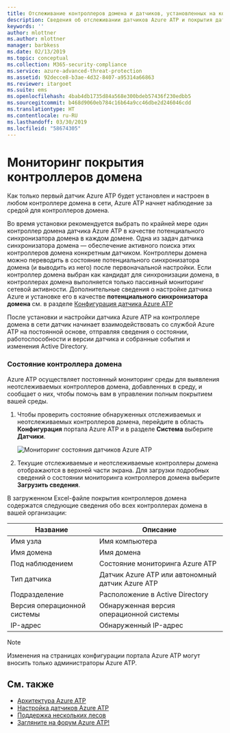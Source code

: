 ```yaml
---
title: Отслеживание контроллеров домена и датчиков, установленных на контроллерах домена, с помощью Расширенной защиты от угроз Azure | Документация Майкрософт
description: Сведения об отслеживании датчиков Azure ATP и покрытия датчиков с помощью Azure ATP
keywords: ''
author: mlottner
ms.author: mlottner
manager: barbkess
ms.date: 02/13/2019
ms.topic: conceptual
ms.collection: M365-security-compliance
ms.service: azure-advanced-threat-protection
ms.assetid: 92decce8-b3ae-4d32-8407-a95314a66863
ms.reviewer: itargoet
ms.suite: ems
ms.openlocfilehash: 4bab4db1735d84a568e300bdeb57436f230edbb5
ms.sourcegitcommit: b468d9060eb784c16b64a9cc46dbe2d246046cdd
ms.translationtype: HT
ms.contentlocale: ru-RU
ms.lasthandoff: 03/30/2019
ms.locfileid: "58674305"
---
```

# <a name="monitoring-your-domain-controller-coverage"></a>Мониторинг покрытия контроллеров домена

Как только первый датчик Azure ATP будет установлен и настроен в любом контроллере домена в сети, Azure ATP начнет наблюдение за средой для контроллеров домена. 

Во время установки рекомендуется выбрать по крайней мере один контроллер домена датчика Azure ATP в качестве потенциального синхронизатора домена в каждом домене. Одна из задач датчика синхронизатора домена — обеспечение активного поиска этих контроллеров домена конкретным датчиком. Контроллеры домена можно переводить в состояние потенциального синхронизатора домена (и выводить из него) после первоначальной настройки. Если контроллер домена выбран как кандидат для синхронизации домена, в контроллерах домена выполняется только пассивный мониторинг сетевой активности. Дополнительные сведения о настройке датчика Azure и установке его в качестве **потенциального синхронизатора домена** см. в разделе [Конфигурация датчика Azure ATP](install-atp-step5.md) 

После установки и настройки датчика Azure ATP на контроллере домена в сети датчик начинает взаимодействовать со службой Azure ATP на постоянной основе, отправляя сведения о состоянии, работоспособности и версии датчика и собранные события и изменения Active Directory.  

### <a name="domain-controller-status"></a>Состояние контроллера домена

Azure ATP осуществляет постоянный мониторинг среды для выявления неотслеживаемых контроллеров домена, добавленных в среду, и сообщает о них, чтобы помочь вам в управлении полным покрытием вашей среды. 

1. Чтобы проверить состояние обнаруженных отслеживаемых и неотслеживаемых контроллеров домена, перейдите в область **Конфигурация** портала Azure ATP и в разделе **Система** выберите **Датчики**.
   
     ![Мониторинг состояния датчиков Azure ATP](media/atp-sensors-status-monitoring.png)

2. Текущие отслеживаемые и неотслеживаемые контроллеры домена отображаются в верхней части экрана. Для загрузки подробных сведений о состоянии мониторинга контроллеров домена выберите **Загрузить сведения**. 

В загруженном Excel-файле покрытия контроллеров домена содержатся следующие сведения обо всех контроллерах домена в вашей организации:

|Название|Описание|
|----|----|
|Имя узла|Имя компьютера|
|Имя домена|Имя домена|
|Под наблюдением|Состояние мониторинга Azure ATP|
|Тип датчика|Датчик Azure ATP или автономный датчик Azure ATP|
|Подразделение|Расположение в Active Directory |
|Версия операционной системы| Обнаруженная версия операционной системы|
|IP-адрес|Обнаруженный IP-адрес| 


> [!NOTE]
> Изменения на страницах конфигурации портала Azure ATP могут вносить только администраторы Azure ATP.


## <a name="see-also"></a>См. также

- [Архитектура Azure ATP](atp-architecture.md)
- [Настройка датчиков Azure ATP](install-atp-step5.md)
- [Поддержка нескольких лесов](atp-multi-forest.md)
- [Загляните на форум Azure ATP!](https://aka.ms/azureatpcommunity)
